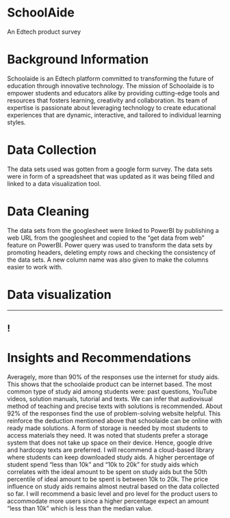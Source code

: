 # SchoolAide
An Edtech product survey
# Background Information
Schoolaide is an Edtech platform committed to transforming the future of education through innovative technology. The mission of Schoolaide is to empower students and educators alike by providing cutting-edge tools and resources that fosters learning, creativity and collaboration. 
Its team of expertise is passionate about leveraging technology to create educational experiences that are dynamic, interactive, and tailored to individual learning styles.
# Data Collection
The data sets used was gotten from a google form survey. The data sets were in form of a spreadsheet that was updated as it was being filled and linked to a data visualization tool.
# Data Cleaning
The data sets from the googlesheet were linked to PowerBI by publishing a web URL from the googlesheet and copied to the “get data from web” feature on PowerBI. 
Power query was used to transform the data sets by promoting headers, deleting empty rows and checking the consistency of the data sets.
A new column name was also given to make the columns easier to work with.
# Data visualization
---
!
---
# Insights and Recommendations
Averagely, more than 90% of the responses use the internet for study aids. This shows that the schoolaide product can be internet based.
The most common type of study aid among students were: past questions, YouTube videos, solution manuals, tutorial and texts. We can infer that audiovisual method of teaching and precise texts with solutions is recommended.
About 92% of the responses find the use of problem-solving website helpful. This reinforce the deduction mentioned above that schoolaide can be online with ready made solutions.
A form of storage is needed by most students to access materials they need. It was noted that students prefer a storage system that does not take up space on their device. Hence, google drive and hardcopy texts are preferred. I will recommend a cloud-based library where students can keep downloaded study aids.
A higher percentage of student spend “less than 10k” and “10k to 20k” for study aids which correlates with the ideal amount to be spent on study aids but the 50th percentile of ideal amount to be spent is between 10k to 20k.
The price influence on study aids remains almost neutral based on the data collected so far.
I will recommend a basic level and pro level for the product users to accommodate more users since a higher percentage expect an amount “less than 10k” which is less than the median value.
